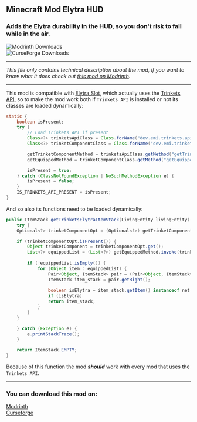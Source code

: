 ## Minecraft Mod Elytra HUD

### Adds the Elytra durability in the HUD, so you don't risk to fall while in the air.

![Modrinth Downloads](https://img.shields.io/modrinth/dt/elytra-hud-mod?style=for-the-badge&logo=Modrinth&link=https%3A%2F%2Fmodrinth.com%2Fmod%2Felytra-hud-mod)
<br/>
![CurseForge Downloads](https://img.shields.io/curseforge/dt/1093105?style=for-the-badge&logo=CurseForge&link=https%3A%2F%2Fwww.curseforge.com%2Fminecraft%2Fmc-mods%2Felytra-hud)

---

*This file only contains technical description about the mod, if you want to know what it does
check out [this mod on Modrinth](https://modrinth.com/mod/elytra-hud-mod).*

---

This mod is compatible with [Elytra Slot](https://modrinth.com/mod/elytra-slot), which actually uses
the [Trinkets API](https://github.com/emilyploszaj/trinkets), so to make the mod work both if `Trinkets API` is
installed or not its classes are loaded dynamically:

```java
static {
    boolean isPresent;
    try {
        // Load Trinkets API if present
        Class<?> trinketsApiClass = Class.forName("dev.emi.trinkets.api.TrinketsApi");
        Class<?> trinketComponentClass = Class.forName("dev.emi.trinkets.api.TrinketComponent");

        getTrinketComponentMethod = trinketsApiClass.getMethod("getTrinketComponent", LivingEntity.class);
        getEquippedMethod = trinketComponentClass.getMethod("getEquipped", Predicate.class);

        isPresent = true;
    } catch (ClassNotFoundException | NoSuchMethodException e) {
        isPresent = false;
    }
    IS_TRINKETS_API_PRESENT = isPresent;
}
```

And so also its functions need to be loaded dynamically:

```java
public ItemStack getTrinketsElytraItemStack(LivingEntity livingEntity) {
    try {
    Optional<?> trinketComponentOpt = (Optional<?>) getTrinketComponentMethod.invoke(null, livingEntity);

    if (trinketComponentOpt.isPresent()) {
        Object trinketComponent = trinketComponentOpt.get();
        List<?> equippedList = (List<?>) getEquippedMethod.invoke(trinketComponent, ELYTRA_CHECK);
    
        if (!equippedList.isEmpty()) {
            for (Object item : equippedList) {
                Pair<Object, ItemStack> pair = (Pair<Object, ItemStack>) item;
                ItemStack item_stack = pair.getRight();
            
                boolean isElytra = item_stack.getItem() instanceof net.minecraft.item.ElytraItem;
                if (isElytra)
                return item_stack;
            }
        }
    }

    } catch (Exception e) {
        e.printStackTrace();
    }

    return ItemStack.EMPTY;
}
```

Because of this function the mod ***should*** work with every mod that uses the `Trinkets API`.

---

### You can download this mod on:

[Modrinth](https://modrinth.com/mod/elytra-hud-mod) <br/>
[Curseforge](https://www.curseforge.com/minecraft/mc-mods/elytra-hud)
